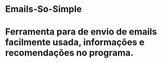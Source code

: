 # Emails-So-Simple
<h1>Ferramenta para de envio de emails facilmente usada, informações e recomendações no programa.</h1>
